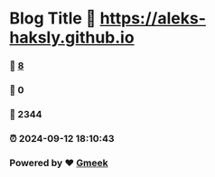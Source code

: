 # Blog Title :link: https://aleks-haksly.github.io 
### :page_facing_up: [8](https://aleks-haksly.github.io/tag.html) 
### :speech_balloon: 0 
### :hibiscus: 2344 
### :alarm_clock: 2024-09-12 18:10:43 
### Powered by :heart: [Gmeek](https://github.com/Meekdai/Gmeek)
